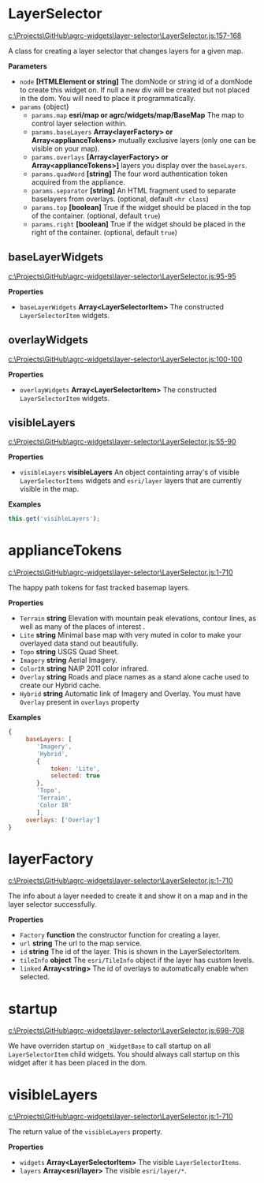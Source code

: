 # LayerSelector

[c:\Projects\GitHub\agrc-widgets\layer-selector\LayerSelector.js:157-168](https://github.com/agrc-widgets/layer-selector/blob/8328f4889f78a60a92ff663a1d02df09d13f95a6/c:\Projects\GitHub\agrc-widgets\layer-selector\LayerSelector.js#L157-L168 "Source code on GitHub")

A class for creating a layer selector that changes layers for a given map.

**Parameters**

-   `node` **[HTMLElement or string]** The domNode or string id of a domNode to create this widget on. If null
    a new div will be created but not placed in the dom. You will need to place it programmatically.
-   `params`  {object}
    -   `params.map` **esri/map or agrc/widgets/map/BaseMap** The map to control layer selection within.
    -   `params.baseLayers` **Array&lt;layerFactory&gt; or Array&lt;applianceTokens&gt;** mutually exclusive layers (only one can be visible on your map).
    -   `params.overlays` **[Array&lt;layerFactory&gt; or Array&lt;applianceTokens&gt;]** layers you display over the `baseLayers`.
    -   `params.quadWord` **[string]** The four word authentication token acquired from the appliance.
    -   `params.separator` **[string]** An HTML fragment used to
        separate baselayers from overlays. (optional, default `<hr class`)
    -   `params.top` **[boolean]** True if the widget should be placed in the top of the container. (optional, default `true`)
    -   `params.right` **[boolean]** True if the widget should be placed in the right of the container. (optional, default `true`)

## baseLayerWidgets

[c:\Projects\GitHub\agrc-widgets\layer-selector\LayerSelector.js:95-95](https://github.com/agrc-widgets/layer-selector/blob/8328f4889f78a60a92ff663a1d02df09d13f95a6/c:\Projects\GitHub\agrc-widgets\layer-selector\LayerSelector.js#L95-L95 "Source code on GitHub")

**Properties**

-   `baseLayerWidgets` **Array&lt;LayerSelectorItem&gt;** The constructed `LayerSelectorItem` widgets.

## overlayWidgets

[c:\Projects\GitHub\agrc-widgets\layer-selector\LayerSelector.js:100-100](https://github.com/agrc-widgets/layer-selector/blob/8328f4889f78a60a92ff663a1d02df09d13f95a6/c:\Projects\GitHub\agrc-widgets\layer-selector\LayerSelector.js#L100-L100 "Source code on GitHub")

**Properties**

-   `overlayWidgets` **Array&lt;LayerSelectorItem&gt;** The constructed `LayerSelectorItem` widgets.

## visibleLayers

[c:\Projects\GitHub\agrc-widgets\layer-selector\LayerSelector.js:55-90](https://github.com/agrc-widgets/layer-selector/blob/8328f4889f78a60a92ff663a1d02df09d13f95a6/c:\Projects\GitHub\agrc-widgets\layer-selector\LayerSelector.js#L55-L90 "Source code on GitHub")

**Properties**

-   `visibleLayers` **visibleLayers** An object containting array's of visible `LayerSelectorItems` widgets
    and `esri/layer` layers that are currently visible in the map.

**Examples**

```javascript
this.get('visibleLayers');
```

# applianceTokens

[c:\Projects\GitHub\agrc-widgets\layer-selector\LayerSelector.js:1-710](https://github.com/agrc-widgets/layer-selector/blob/8328f4889f78a60a92ff663a1d02df09d13f95a6/c:\Projects\GitHub\agrc-widgets\layer-selector\LayerSelector.js#L1-L710 "Source code on GitHub")

The happy path tokens for fast tracked basemap layers.

**Properties**

-   `Terrain` **string** Elevation with mountain peak elevations, contour lines, as well as many of the places of interest .
-   `Lite` **string** Minimal base map with very muted in color to make your overlayed data stand out beautifully.
-   `Topo` **string** USGS Quad Sheet.
-   `Imagery` **string** Aerial Imagery.
-   `ColorIR` **string** NAIP 2011 color infrared.
-   `Overlay` **string** Roads and place names as a stand alone cache used to create our Hybrid cache.
-   `Hybrid` **string** Automatic link of Imagery and Overlay. You must have `Overlay` present in `overlays` property

**Examples**

```javascript
{
     baseLayers: [
        'Imagery',
        'Hybrid',
        {
            token: 'Lite',
            selected: true
        },
        'Topo',
        'Terrain',
        'Color IR'
        ],
     overlays: ['Overlay']
}
```

# layerFactory

[c:\Projects\GitHub\agrc-widgets\layer-selector\LayerSelector.js:1-710](https://github.com/agrc-widgets/layer-selector/blob/8328f4889f78a60a92ff663a1d02df09d13f95a6/c:\Projects\GitHub\agrc-widgets\layer-selector\LayerSelector.js#L1-L710 "Source code on GitHub")

The info about a layer needed to create it and show it on a map and in the layer selector successfully.

**Properties**

-   `Factory` **function** the constructor function for creating a layer.
-   `url` **string** The url to the map service.
-   `id` **string** The id of the layer. This is shown in the LayerSelectorItem.
-   `tileInfo` **object** The `esri/TileInfo` object if the layer has custom levels.
-   `linked` **Array&lt;string&gt;** The id of overlays to automatically enable when selected.

# startup

[c:\Projects\GitHub\agrc-widgets\layer-selector\LayerSelector.js:698-708](https://github.com/agrc-widgets/layer-selector/blob/8328f4889f78a60a92ff663a1d02df09d13f95a6/c:\Projects\GitHub\agrc-widgets\layer-selector\LayerSelector.js#L698-L708 "Source code on GitHub")

We have overriden startup on `_WidgetBase` to call startup on all `LayerSelectorItem` child widgets.
You should always call startup on this widget after it has been placed in the dom.

# visibleLayers

[c:\Projects\GitHub\agrc-widgets\layer-selector\LayerSelector.js:1-710](https://github.com/agrc-widgets/layer-selector/blob/8328f4889f78a60a92ff663a1d02df09d13f95a6/c:\Projects\GitHub\agrc-widgets\layer-selector\LayerSelector.js#L1-L710 "Source code on GitHub")

The return value of the `visibleLayers` property.

**Properties**

-   `widgets` **Array&lt;LayerSelectorItem&gt;** The visible `LayerSelectorItems`.
-   `layers` **Array&lt;esri/layer&gt;** The visible `esri/layer/*`.
